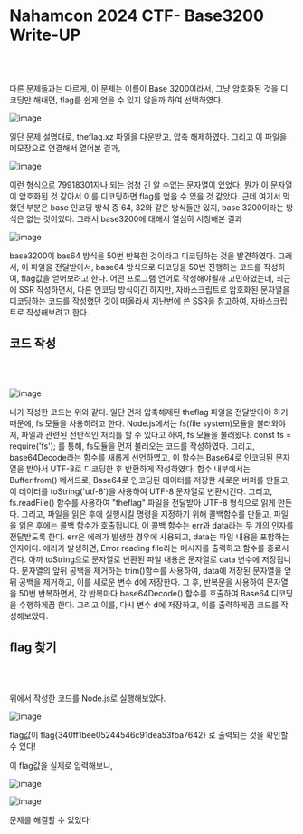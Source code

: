 <!DOCTYPE html>
<html>
<head>
    <link rel="stylesheet" type="text/css" href="style.css">
</head>
<body>
    <h1>Nahamcon 2024 CTF- Base3200 Write-UP</h1>
</body>
<br>
<br>
</html>

다른 문제들과는 다르게, 이 문제는 이름이 Base 3200이라서, 그냥 암호화된 것을 디코딩만 해내면, flag를 쉽게 얻을 수 있지 않을까 하여 선택하였다. 

![image](https://github.com/Hyeo0n/swing/assets/163324653/e4a8ef26-c7e3-41e9-ac07-4136ee7633e6)

일단 문제 설명대로, theflag.xz 파일을 다운받고, 압축 해제하였다. 
그리고 이 파일을 메모장으로 연결해서 열어본 결과, 

![image](https://github.com/Hyeo0n/swing/assets/163324653/5ae6a30b-cf9e-422b-bd9e-d46249265ed0)

이런 형식으로 79918301자나 되는 엄청 긴 알 수없는 문자열이 있었다. 뭔가 이 문자열이 암호화된 것 같아서 이를 디코딩하면 flag를 얻을 수 있을 것 같았다.
근데 여기서 막혔던 부분은 base 인코딩 방식 중 64, 32와 같은 방식들만 있지, base 3200이라는 방식은 없는 것이었다. 그래서 base3200에 대해서 열심히 서칭해본 결과

![image](https://github.com/Hyeo0n/swing/assets/163324653/daac2f70-2bcb-426d-ac51-1af2919a66ae)

base3200이 bas64 방식을 50번 반복한 것이라고 디코딩하는 것을 발견하였다. 그래서, 이 파일을 전달받아서, base64 방식으로 디코딩을 50번 진행하는 코드를 작성하여, 
flag값을 얻어보려고 한다. 어떤 프로그램 언어로 작성해야될까 고민하였는데, 최근에 SSR 작성하면서, 다른 인코딩 방식이긴 하지만, 자바스크립트로 암호화된 문자열을 디코딩하는 코드를 작성했던 것이 떠올라서
지난번에 쓴 SSR을 참고하여, 자바스크립트로 작성해보려고 한다.

<!DOCTYPE html>
<html>
<head>
    <link rel="stylesheet" type="text/css" href="style.css">
</head>
<body>
    <h2>코드 작성</h2>
</body>
<br>
<br>
</html>

![image](https://github.com/Hyeo0n/swing/assets/163324653/73004d62-12bc-4af9-b7d1-d68c917b1c0f)

내가 작성한 코드는 위와 같다. 일단 먼저 압축해제된 theflag 파일을 전달받아야 하기 때문에, fs 모듈을 사용하려고 한다. Node.js에서는 fs(file system)모듈을 불러와야지, 파일과 
관련된 전반적인 처리를 할 수 있다고 하여, fs 모듈을 불러왔다. const fs = require('fs'); 를 통해, fs모듈을 먼저 불러오는 코드를 작성하였다. 그리고,
base64Decode라는 함수를 새롭게 선언하였고, 이 함수는 Base64로 인코딩된 문자열을 받아서 UTF-8로 디코딩한 후 반환하게 작성하였다.
함수 내부에서는 Buffer.from() 메서드로, Base64로 인코딩된 데이터를 저장한 새로운 버퍼를 만들고, 이 데이터를 toString('utf-8')을 사용하여 UTF-8 문자열로 변환시킨다. 
그리고, fs.readFile() 함수를 사용하여 "theflag" 파일을 전달받아 UTF-8 형식으로 읽게 만든다. 그리고, 파일을 읽은 후에 실행시킬 명령을 지정하기 위해 콜백함수를 만들고, 
파일을 읽은 후에는 콜백 함수가 호출됩니다. 이 콜백 함수는 err과 data라는 두 개의 인자를 전달받도록 한다. err은 에러가 발생한 경우에 사용되고, data는 파일 내용을 포함하는 인자이다. 
에러가 발생하면, Error reading file라는 메시지를 출력하고 함수를 종료시킨다. 아까 toString으로 문자열로 반환된 파일 내용은 문자열로 data 변수에 저장됩니다. 
문자열의 앞뒤 공백을 제거하는 trim()함수를 사용하여, data에 저장된 문자열을 앞뒤 공백을 제거하고, 이를 새로운 변수 d에 저장한다.
그 후, 반복문을 사용하여 문자열을 50번 반복하면서, 각 반복마다 base64Decode() 함수를 호출하여 Base64 디코딩을 수행하게끔 한다. 
그리고 이를, 다시 변수 d에 저장하고, 이를 출력하게끔 코드를 작성해보았다.  

<!DOCTYPE html>
<html>
<head>
    <link rel="stylesheet" type="text/css" href="style.css">
</head>
<body>
    <h2>flag 찾기</h2>
</body>
<br>
<br>
</html>

위에서 작성한 코드를 Node.js로 실행해보았다.

![image](https://github.com/Hyeo0n/swing/assets/163324653/8339ddf8-e2fb-4297-a9f9-4169aeedf443)

flag값이 flag{340ff1bee05244546c91dea53fba7642} 로 출력되는 것을 확인할 수 있다!

이 flag값을 실제로 입력해보니, 

![image](https://github.com/Hyeo0n/swing/assets/163324653/5b5c9807-3435-46e0-bd91-37dea459124a)

![image](https://github.com/Hyeo0n/swing/assets/163324653/19eb9203-fd25-4010-a2d6-a60d19d00496)

문제를 해결할 수 있었다!
